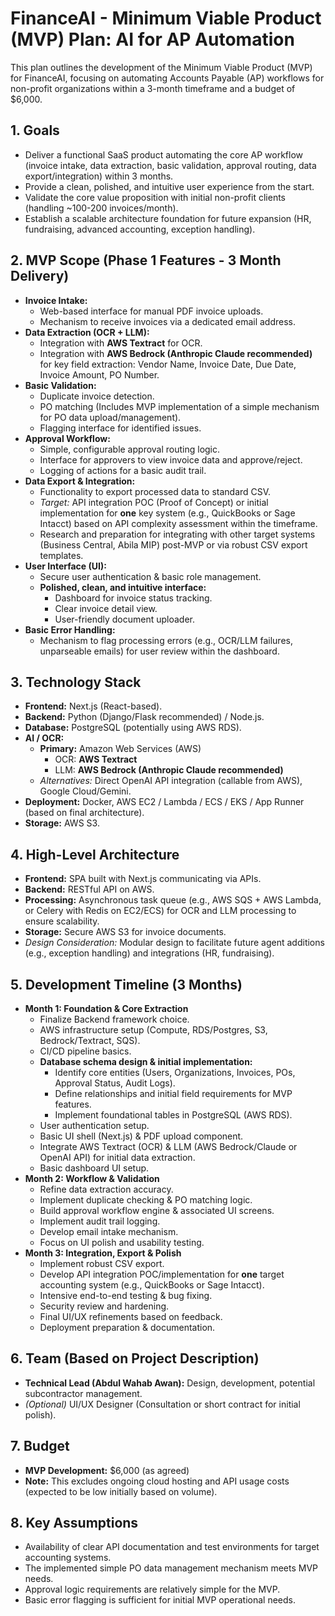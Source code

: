 # FinanceAI - Minimum Viable Product (MVP) Plan: AI for AP Automation

This plan outlines the development of the Minimum Viable Product (MVP) for FinanceAI, focusing on automating Accounts Payable (AP) workflows for non-profit organizations within a 3-month timeframe and a budget of $6,000.

## 1. Goals

*   Deliver a functional SaaS product automating the core AP workflow (invoice intake, data extraction, basic validation, approval routing, data export/integration) within 3 months.
*   Provide a clean, polished, and intuitive user experience from the start.
*   Validate the core value proposition with initial non-profit clients (handling ~100-200 invoices/month).
*   Establish a scalable architecture foundation for future expansion (HR, fundraising, advanced accounting, exception handling).

## 2. MVP Scope (Phase 1 Features - 3 Month Delivery)

*   **Invoice Intake:**
    *   Web-based interface for manual PDF invoice uploads.
    *   Mechanism to receive invoices via a dedicated email address.
*   **Data Extraction (OCR + LLM):**
    *   Integration with **AWS Textract** for OCR.
    *   Integration with **AWS Bedrock (Anthropic Claude recommended)** for key field extraction: Vendor Name, Invoice Date, Due Date, Invoice Amount, PO Number.
*   **Basic Validation:**
    *   Duplicate invoice detection.
    *   PO matching (Includes MVP implementation of a simple mechanism for PO data upload/management).
    *   Flagging interface for identified issues.
*   **Approval Workflow:**
    *   Simple, configurable approval routing logic.
    *   Interface for approvers to view invoice data and approve/reject.
    *   Logging of actions for a basic audit trail.
*   **Data Export & Integration:**
    *   Functionality to export processed data to standard CSV.
    *   *Target:* API integration POC (Proof of Concept) or initial implementation for **one** key system (e.g., QuickBooks or Sage Intacct) based on API complexity assessment within the timeframe.
    *   Research and preparation for integrating with other target systems (Business Central, Abila MIP) post-MVP or via robust CSV export templates.
*   **User Interface (UI):**
    *   Secure user authentication & basic role management.
    *   **Polished, clean, and intuitive interface:**
        *   Dashboard for invoice status tracking.
        *   Clear invoice detail view.
        *   User-friendly document uploader.
*   **Basic Error Handling:**
    *   Mechanism to flag processing errors (e.g., OCR/LLM failures, unparseable emails) for user review within the dashboard.

## 3. Technology Stack

*   **Frontend:** Next.js (React-based).
*   **Backend:** Python (Django/Flask recommended) / Node.js.
*   **Database:** PostgreSQL (potentially using AWS RDS).
*   **AI / OCR:**
    *   **Primary:** Amazon Web Services (AWS)
        *   OCR: **AWS Textract**
        *   LLM: **AWS Bedrock (Anthropic Claude recommended)**
    *   *Alternatives:* Direct OpenAI API integration (callable from AWS), Google Cloud/Gemini.
*   **Deployment:** Docker, AWS EC2 / Lambda / ECS / EKS / App Runner (based on final architecture).
*   **Storage:** AWS S3.

## 4. High-Level Architecture

*   **Frontend:** SPA built with Next.js communicating via APIs.
*   **Backend:** RESTful API on AWS.
*   **Processing:** Asynchronous task queue (e.g., AWS SQS + AWS Lambda, or Celery with Redis on EC2/ECS) for OCR and LLM processing to ensure scalability.
*   **Storage:** Secure AWS S3 for invoice documents.
*   *Design Consideration:* Modular design to facilitate future agent additions (e.g., exception handling) and integrations (HR, fundraising).

## 5. Development Timeline (3 Months)

*   **Month 1: Foundation & Core Extraction**
    *   Finalize Backend framework choice.
    *   AWS infrastructure setup (Compute, RDS/Postgres, S3, Bedrock/Textract, SQS).
    *   CI/CD pipeline basics.
    *   **Database schema design & initial implementation:** 
        *   Identify core entities (Users, Organizations, Invoices, POs, Approval Status, Audit Logs).
        *   Define relationships and initial field requirements for MVP features.
        *   Implement foundational tables in PostgreSQL (AWS RDS).
    *   User authentication setup.
    *   Basic UI shell (Next.js) & PDF upload component.
    *   Integrate AWS Textract (OCR) & LLM (AWS Bedrock/Claude or OpenAI API) for initial data extraction.
    *   Basic dashboard UI setup.
*   **Month 2: Workflow & Validation**
    *   Refine data extraction accuracy.
    *   Implement duplicate checking & PO matching logic.
    *   Build approval workflow engine & associated UI screens.
    *   Implement audit trail logging.
    *   Develop email intake mechanism.
    *   Focus on UI polish and usability testing.
*   **Month 3: Integration, Export & Polish**
    *   Implement robust CSV export.
    *   Develop API integration POC/implementation for **one** target accounting system (e.g., QuickBooks or Sage Intacct).
    *   Intensive end-to-end testing & bug fixing.
    *   Security review and hardening.
    *   Final UI/UX refinements based on feedback.
    *   Deployment preparation & documentation.

## 6. Team (Based on Project Description)

*   **Technical Lead (Abdul Wahab Awan):** Design, development, potential subcontractor management.
*   *(Optional)* UI/UX Designer (Consultation or short contract for initial polish).

## 7. Budget

*   **MVP Development:** $6,000 (as agreed)
*   **Note:** This excludes ongoing cloud hosting and API usage costs (expected to be low initially based on volume).

## 8. Key Assumptions

*   Availability of clear API documentation and test environments for target accounting systems.
*   The implemented simple PO data management mechanism meets MVP needs.
*   Approval logic requirements are relatively simple for the MVP.
*   Basic error flagging is sufficient for initial MVP operational needs. 
